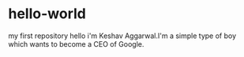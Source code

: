 # hello-world
my first repository
hello i'm Keshav Aggarwal.I'm a simple type of boy which wants to become a CEO of Google.
